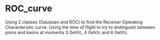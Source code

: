 # ROC_curve
Using 2 classes (Gaussian and ROC) to find the Receiver Operating Characteristic curve.
Using the time of flight to try to distinguish between pions and kaons at momenta 3 GeV/c, 4 GeV/c and 6 GeV/c.
